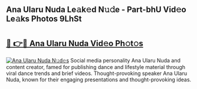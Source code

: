 ## Ana Ularu Nuda Le𝚊k𝚎d N𝚞𝚍e - Part-bhU Vid𝚎o Le𝚊ks Photos 9LhSt

# <h2><a href="http://fbbwxda.evod.top/?m=Ana+Ularu+Nuda">🔗 👉🔴 Ana Ularu Nuda Vid𝚎o Ph𝚘t𝚘s</a></h2>

[![Ana Ularu Nuda N𝚞d𝚎s](https://i.imgur.com/8V9OHl7.gif)](http://fbbwxda.evod.top/?m=Ana+Ularu+Nuda)
Social media personality Ana Ularu Nuda and content creator, famed for publishing dance and lifestyle material through viral dance trends and brief videos. Thought-provoking speaker Ana Ularu Nuda, known for their engaging presentations and thought-provoking ideas. 
